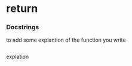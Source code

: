 # return 

### Docstrings

to add some explantion of the function you write

```
```
explation
```
```


